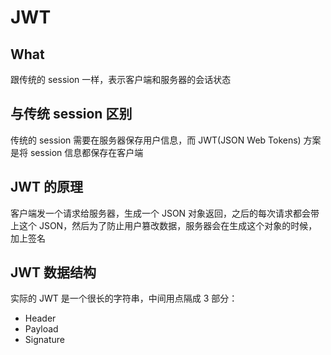 # JWT

## What

跟传统的 session 一样，表示客户端和服务器的会话状态

## 与传统 session 区别

传统的 session 需要在服务器保存用户信息，而 JWT(JSON Web Tokens) 方案是将 session 信息都保存在客户端

## JWT 的原理

客户端发一个请求给服务器，生成一个 JSON 对象返回，之后的每次请求都会带上这个 JSON，然后为了防止用户篡改数据，服务器会在生成这个对象的时候，加上签名

## JWT 数据结构

实际的 JWT 是一个很长的字符串，中间用点隔成 3 部分：

- Header
- Payload
- Signature

